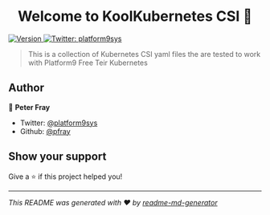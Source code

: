 <h1 align="center">Welcome to KoolKubernetes CSI 👋</h1>
<p>
  <a href="https://www.npmjs.com/package/csi" target="_blank">
    <img alt="Version" src="https://img.shields.io/npm/v/csi.svg">
  </a>
  <a href="https://twitter.com/platform9sys" target="_blank">
    <img alt="Twitter: platform9sys" src="https://img.shields.io/twitter/follow/platform9sys.svg?style=social" />
  </a>
</p>

> This is a collection of Kubernetes CSI yaml files the are tested to work with Platform9 Free Teir Kubernetes

## Author

👤 **Peter Fray**

* Twitter: [@platform9sys](https://twitter.com/platform9sys)
* Github: [@pfray](https://github.com/pfray)

## Show your support

Give a ⭐️ if this project helped you!

***
_This README was generated with ❤️ by [readme-md-generator](https://github.com/kefranabg/readme-md-generator)_
